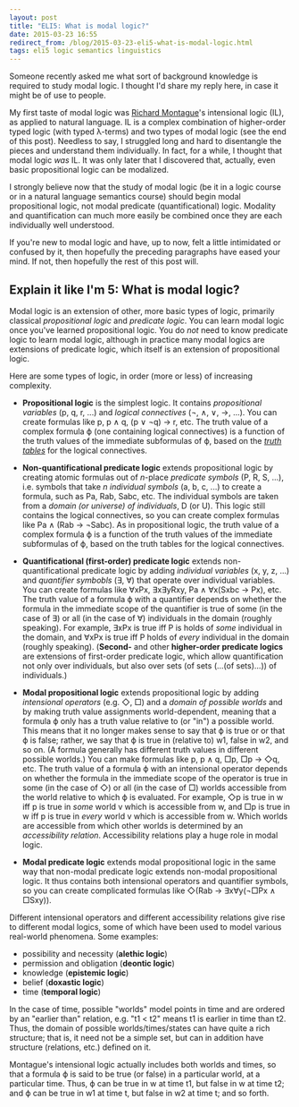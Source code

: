 ```yaml
---
layout: post
title: "ELI5: What is modal logic?"
date: 2015-03-23 16:55
redirect_from: /blog/2015-03-23-eli5-what-is-modal-logic.html
tags: eli5 logic semantics linguistics
---
```


Someone recently asked me what sort of background knowledge is required to study
modal logic. I thought I'd share my reply here, in case it might be of use to
people.

My first taste of modal logic was [Richard Montague][rm]'s intensional logic
(IL), as applied to natural language. IL is a complex combination of
higher-order typed logic (with typed λ-terms) and two types of modal logic (see
the end of this post). Needless to say, I struggled long and hard to disentangle
the pieces and understand them individually. In fact, for a while, I thought
that modal logic *was* IL. It was only later that I discovered that, actually,
even basic propositional logic can be modalized.

I strongly believe now that the study of modal logic (be it in a logic course or
in a natural language semantics course) should begin modal propositional logic,
not modal predicate (quantificational) logic. Modality and quantification can
much more easily be combined once they are each individually well understood.

If you're new to modal logic and have, up to now, felt a little intimidated or
confused by it, then hopefully the preceding paragraphs have eased your mind. If
not, then hopefully the rest of this post will.

## Explain it like I'm 5: What is modal logic?

Modal logic is an extension of other, more basic types of logic, primarily
classical *propositional logic* and *predicate logic*. You can learn modal logic
once you've learned propositional logic. You do *not* need to know predicate
logic to learn modal logic, although in practice many modal logics are
extensions of predicate logic, which itself is an extension of propositional
logic.

Here are some types of logic, in order (more or less) of increasing complexity.

- **Propositional logic** is the simplest logic. It contains *propositional
  variables* (p, q, r, ...) and *logical connectives* (¬, ∧, ∨, →, ...). You can
  create formulas like p, p ∧ q, (p ∨ ¬q) → r, etc. The truth value of a complex
  formula ϕ (one containing logical connectives) is a function of the truth
  values of the immediate subformulas of ϕ, based on the [*truth tables*][tt]
  for the logical connectives.

- **Non-quantificational predicate logic** extends propositional logic by
  creating atomic formulas out of *n*-place *predicate symbols* (P, R, S, ...),
  i.e. symbols that take *n* *individual symbols* (a, b, c, ...) to create a
  formula, such as Pa, Rab, Sabc, etc. The individual symbols are taken from a
  *domain (or universe) of individuals*, D (or U). This logic still contains the
  logical connectives, so you can create complex formulas like Pa ∧ (Rab →
  ¬Sabc). As in propositional logic, the truth value of a complex formula ϕ is a
  function of the truth values of the immediate subformulas of ϕ, based on the
  truth tables for the logical connectives.

- **Quantificational (first-order) predicate logic** extends
  non-quantificational predicate logic by adding *individual variables* (x, y,
  z, ...) and *quantifier symbobls* (∃, ∀) that operate over individual
  variables. You can create formulas like ∀xPx, ∃x∃yRxy, Pa ∧ ∀x(Sxbc → Px),
  etc. The truth value of a formula ϕ with a quantifier depends on whether the
  formula in the immediate scope of the quantifier is true of some (in the case
  of ∃) or all (in the case of ∀) individuals in the domain (roughly speaking).
  For example, ∃xPx is true iff P is holds of *some* individual in the domain,
  and ∀xPx is true iff P holds of *every* individual in the domain (roughly
  speaking). (**Second-** and other **higher-order predicate logics** are
  extensions of first-order predicate logic, which allow quantification not only
  over individuals, but also over sets (of sets (...(of sets)...)) of
  individuals.)

- **Modal propositional logic** extends propositional logic by adding
  *intensional operators* (e.g. ◇, □) and a *domain of possible worlds* and by
  making truth value assignments world-dependent, meaning that a formula ϕ only
  has a truth value relative to (or "in") a possible world. This means that it
  no longer makes sense to say that ϕ is true or or that ϕ is false; rather, we
  say that ϕ is true in (relative to) w1, false in w2, and so on. (A formula
  generally has different truth values in different possible worlds.) You can
  make formulas like p, p ∧ q, □p, □p → ◇q, etc. The truth value of a formula ϕ
  with an intensional operator depends on whether the formula in the immediate
  scope of the operator is true in some (in the case of ◇) or all (in the case
  of □) worlds accessible from the world relative to which ϕ is evaluated. For
  example, ◇p is true in w iff p is true in *some* world v which is accessible
  from w, and □p is true in w iff p is true in *every* world v which is
  accessible from w. Which worlds are accessible from which other worlds is
  determined by an *accessibility relation*. Accessibility relations play a huge
  role in modal logic.

- **Modal predicate logic** extends modal propositional logic in the same way
  that non-modal predicate logic extends non-modal propositional logic. It thus
  contains both intensional operators and quantifier symbols, so you can create
  complicated formulas like ◇(Rab → ∃x∀y(¬□Px ∧ □Sxy)).

Different intensional operators and different accessibility relations give rise
to different modal logics, some of which have been used to model various
real-world phenomena. Some examples:

- possibility and necessity (**alethic logic**)
- permission and obligation (**deontic logic**)
- knowledge (**epistemic logic**)
- belief (**doxastic logic**)
- time (**temporal logic**)

In the case of time, possible "worlds" model points in time and are ordered by
an "earlier than" relation, e.g. "t1 < t2" means t1 is earlier in time than t2.
Thus, the domain of possible worlds/times/states can have quite a rich
structure; that is, it need not be a simple set, but can in addition have
structure (relations, etc.) defined on it.

Montague's intensional logic actually includes both worlds and times, so that a
formula ϕ is said to be true (or false) in a particular world, at a particular
time. Thus, ϕ can be true in w at time t1, but false in w at time t2; and ϕ can
be true in w1 at time t, but false in w2 at time t; and so forth.

[rm]: https://en.wikipedia.org/wiki/Richard_Montague
[tt]: https://en.wikipedia.org/wiki/Truth_table
